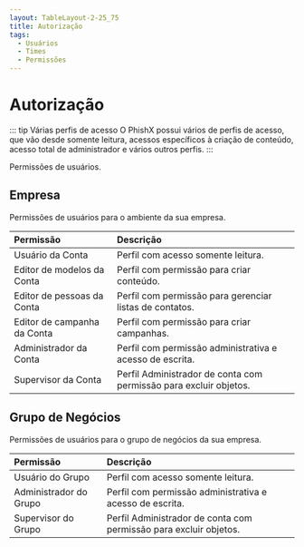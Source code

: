 ```yaml
---
layout: TableLayout-2-25_75
title: Autorização
tags:
  - Usuários
  - Times
  - Permissões
---
```

# Autorização

::: tip Várias perfis de acesso
O PhishX possui vários de perfis de acesso, que vão desde somente leitura, acessos específicos à criação de conteúdo, acesso total de administrador e vários outros perfis.
:::

Permissões de usuários.

## Empresa

Permissões de usuários para o ambiente da sua empresa.

| Permissão | Descrição |
| :--- | :--- |
| Usuário da Conta | Perfil com acesso somente leitura. |
| Editor de modelos da Conta | Perfil com permissão para criar conteúdo. |
| Editor de pessoas da Conta | Perfil com permissão para gerenciar listas de contatos. |
| Editor de campanha da Conta | Perfil com permissão para criar campanhas. |
| Administrador da Conta | Perfil com permissão administrativa e acesso de escrita. |
| Supervisor da Conta | Perfil Administrador de conta com permissão para excluir objetos. |

## Grupo de Negócios

Permissões de usuários para o grupo de negócios da sua empresa.

| Permissão | Descrição |
| :--- | :--- |
| Usuário do Grupo | Perfil com acesso somente leitura. |
| Administrador do Grupo | Perfil com permissão administrativa e acesso de escrita. |
| Supervisor do Grupo | Perfil Administrador de conta com permissão para excluir objetos. |
